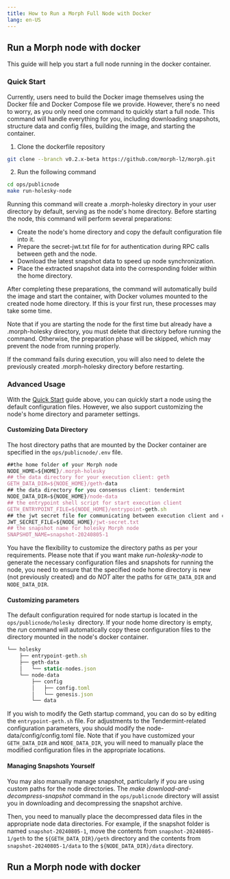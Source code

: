 ```yaml
---
title: How to Run a Morph Full Node with Docker
lang: en-US
---
```


## Run a Morph node with docker 

This guide will help you start a full node running in the docker container. 

### Quick Start

Currently, users need to build the Docker image themselves using the Docker file and Docker Compose file we provide. However, there's no need to worry, as you only need one command to quickly start a full node. This command will handle everything for you, including downloading snapshots, structure data and config files, building the image, and starting the container.

1. Clone the dockerfile repository

```bash
git clone --branch v0.2.x-beta https://github.com/morph-l2/morph.git
```
2. Run the following command

```bash
cd ops/publicnode
make run-holesky-node
```

Running this command will create a .morph-holesky directory in your user directory by default, serving as the node's home directory. Before starting the node, this command will perform several preparations:

- Create the node's home directory and copy the default configuration file into it.
- Prepare the secret-jwt.txt file for for authentication during RPC calls between geth and the node.
- Download the latest snapshot data to speed up node synchronization.
- Place the extracted snapshot data into the corresponding folder within the home directory.

After completing these preparations, the command will automatically build the image and start the container, with Docker volumes mounted to the created node home directory. If this is your first run, these processes may take some time. 

Note that if you are starting the node for the first time but already have a .morph-holesky directory, you must delete that directory before running the command. Otherwise, the preparation phase will be skipped, which may prevent the node from running properly.

If the command fails during execution, you will also need to delete the previously created .morph-holesky directory before restarting.

### Advanced Usage

With the [Quick Start](#quick-start) guide above, you can quickly start a node using the default configuration files. However, we also support customizing the node's home directory and parameter settings.

#### Customizing Data Directory
The host directory paths that are mounted by the Docker container are specified in the ```ops/publicnode/.env``` file.

```javascript
##the home folder of your Morph node
NODE_HOME=${HOME}/.morph-holesky 
## the data directory for your execution client: geth
GETH_DATA_DIR=${NODE_HOME}/geth-data
## the data directory for you consensus client: tendermint
NODE_DATA_DIR=${NODE_HOME}/node-data
## the entrypoint shell script for start execution client
GETH_ENTRYPOINT_FILE=${NODE_HOME}/entrypoint-geth.sh
## the jwt secret file for communicating between execution client and consensus client via engine API
JWT_SECRET_FILE=${NODE_HOME}/jwt-secret.txt
## the snapshot name for holesky Morph node 
SNAPSHOT_NAME=snapshot-20240805-1
```

You have the flexibility to customize the directory paths as per your requirements. 
Please note that if you want make *run-holesky-node* to generate the necessary configuration files and snapshots for running the node, you need to ensure that the specified node home directory is new (not previously created) and do *NOT* alter the paths for ```GETH_DATA_DIR``` and ```NODE_DATA_DIR```.

#### Customizing parameters

The default configuration required for node startup is located in the ```ops/publicnode/holesky ```directory. If your node home directory is empty, the *run* command will automatically copy these configuration files to the directory mounted in the node's docker container.

```javascript
└── holesky
    ├── entrypoint-geth.sh
    ├── geth-data
    │   └── static-nodes.json
    └── node-data
        ├── config
        │   ├── config.toml
        │   └── genesis.json
        └── data
```

If you wish to modify the Geth startup command, you can do so by editing the ```entrypoint-geth.sh``` file. For adjustments to the Tendermint-related configuration parameters, you should modify the node-data/config/config.toml file.
Note that if you have customized your ```GETH_DATA_DIR``` and ```NODE_DATA_DIR```, you will need to manually place the modified configuration files in the appropriate locations.
#### Managing Snapshots Yourself

You may also manually manage snapshot, particularly if you are using custom paths for the node directories. 
The *make download-and-decompress-snapshot* command in the ```ops/publicnode``` directory will assist you in downloading and decompressing the snapshot archive.

Then, you need to manually place the decompressed data files in the appropriate node data directories.
For example, if the snapshot folder is named ```snapshot-20240805-1```, move the contents from ```snapshot-20240805-1/geth``` to the ```${GETH_DATA_DIR}/geth``` directory and the contents from ```snapshot-20240805-1/data``` to the ```${NODE_DATA_DIR}/data``` directory.


## Run a Morph node with docker 